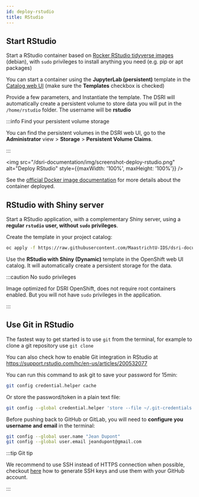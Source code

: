 ```yaml
---
id: deploy-rstudio
title: RStudio
---
```


## Start RStudio

Start a RStudio container based on [Rocker RStudio tidyverse images](https://github.com/rocker-org/rocker/wiki/Using-the-RStudio-image) (debian), with `sudo` privileges to install anything you need (e.g. pip or apt packages)

You can start a container using the **JupyterLab (persistent)** template in the [Catalog web UI](https://console-openshift-console.apps.dsri2.unimaas.nl/console/catalog) (make sure the **Templates** checkbox is checked)

Provide a few parameters, and Instantiate the template. The DSRI will automatically create a persistent volume to store data you will put in the `/home/rstudio` folder. The username will be **rstudio**

:::info Find your persistent volume storage

You can find the persistent volumes in the DSRI web UI, go to the **Administrator** view > **Storage** > **Persistent Volume Claims**.

:::

<img src="/dsri-documentation/img/screenshot-deploy-rstudio.png" alt="Deploy RStudio" style={{maxWidth: '100%', maxHeight: '100%'}} />

See the [official Docker image documentation](https://github.com/rocker-org/rocker/wiki/Using-the-RStudio-image) for more details about the container deployed.

## RStudio with Shiny server

Start a RStudio application, with a complementary Shiny server, using a **regular `rstudio` user, without `sudo` privileges**.

Create the template in your project catalog:

```bash
oc apply -f https://raw.githubusercontent.com/MaastrichtU-IDS/dsri-documentation/master/applications/templates/template-rstudio-shiny.yml
```

Use the **RStudio with Shiny (Dynamic)** template in the OpenShift web UI catalog. It will automatically create a persistent storage for the data.

:::caution No sudo privileges

Image optimized for DSRI OpenShift, does not require root containers enabled. But you will not have `sudo` privileges in the application.

:::

## Use Git in RStudio

The fastest way to get started is to use `git` from the terminal, for example to clone a git repository use `git clone`

You can also check how to enable Git integration in RStudio at https://support.rstudio.com/hc/en-us/articles/200532077

You can run this command to ask git to save your password for 15min:

```bash
git config credential.helper cache
```

Or store the password/token in a plain text file:

```bash
git config --global credential.helper 'store --file ~/.git-credentials'
```

Before pushing back to GitHub or GitLab, you will need to **configure you username and email** in the terminal:

```bash
git config --global user.name "Jean Dupont"
git config --global user.email jeandupont@gmail.com
```

:::tip Git tip

We recommend to use SSH instead of HTTPS connection when possible, checkout [here](https://docs.github.com/en/free-pro-team@latest/github/authenticating-to-github/generating-a-new-ssh-key-and-adding-it-to-the-ssh-agent) how to generate SSH keys and use them with your GitHub account.

:::


